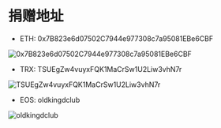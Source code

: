 # 捐赠地址

* ETH: 0x7B823e6d07502C7944e977308c7a95081EBe6CBF

![0x7B823e6d07502C7944e977308c7a95081EBe6CBF](https://oldkingclub.github.io/public_images/eth_address.png)

* TRX: TSUEgZw4vuyxFQK1MaCrSw1U2Liw3vhN7r

![TSUEgZw4vuyxFQK1MaCrSw1U2Liw3vhN7r](https://oldkingclub.github.io/public_images/trx_address.png)

* EOS: oldkingdclub

![oldkingdclub](https://oldkingclub.github.io/public_images/eos_address.png)



